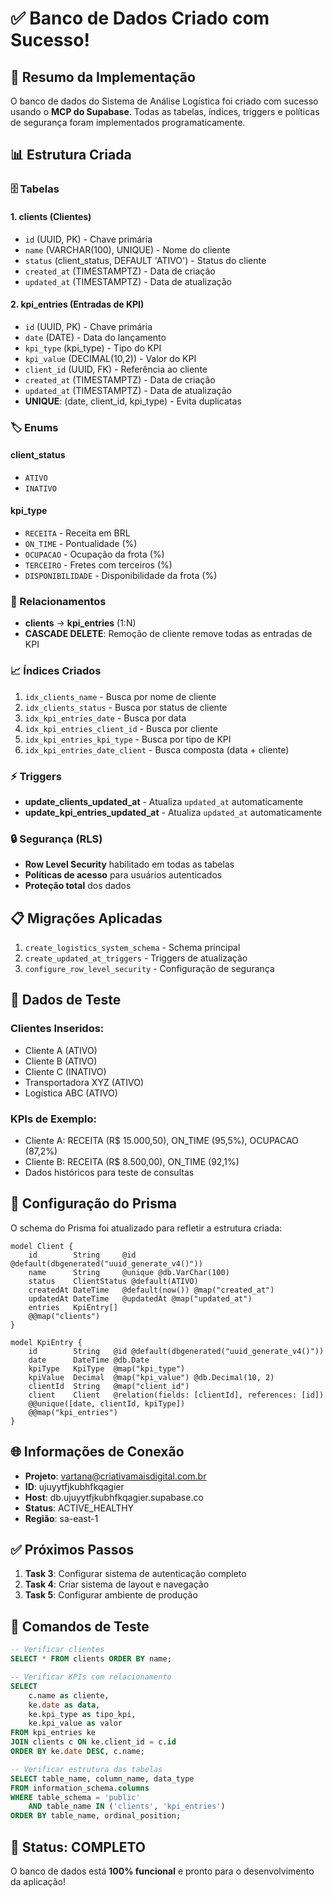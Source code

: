 # ✅ Banco de Dados Criado com Sucesso!

## 🎯 Resumo da Implementação

O banco de dados do Sistema de Análise Logística foi criado com sucesso usando o **MCP do Supabase**. Todas as tabelas, índices, triggers e políticas de segurança foram implementados programaticamente.

## 📊 Estrutura Criada

### 🗄️ Tabelas

#### 1. **clients** (Clientes)
- `id` (UUID, PK) - Chave primária
- `name` (VARCHAR(100), UNIQUE) - Nome do cliente
- `status` (client_status, DEFAULT 'ATIVO') - Status do cliente
- `created_at` (TIMESTAMPTZ) - Data de criação
- `updated_at` (TIMESTAMPTZ) - Data de atualização

#### 2. **kpi_entries** (Entradas de KPI)
- `id` (UUID, PK) - Chave primária
- `date` (DATE) - Data do lançamento
- `kpi_type` (kpi_type) - Tipo do KPI
- `kpi_value` (DECIMAL(10,2)) - Valor do KPI
- `client_id` (UUID, FK) - Referência ao cliente
- `created_at` (TIMESTAMPTZ) - Data de criação
- `updated_at` (TIMESTAMPTZ) - Data de atualização
- **UNIQUE**: (date, client_id, kpi_type) - Evita duplicatas

### 🏷️ Enums

#### **client_status**
- `ATIVO`
- `INATIVO`

#### **kpi_type**
- `RECEITA` - Receita em BRL
- `ON_TIME` - Pontualidade (%)
- `OCUPACAO` - Ocupação da frota (%)
- `TERCEIRO` - Fretes com terceiros (%)
- `DISPONIBILIDADE` - Disponibilidade da frota (%)

### 🔗 Relacionamentos

- **clients** → **kpi_entries** (1:N)
- **CASCADE DELETE**: Remoção de cliente remove todas as entradas de KPI

### 📈 Índices Criados

1. `idx_clients_name` - Busca por nome de cliente
2. `idx_clients_status` - Busca por status de cliente
3. `idx_kpi_entries_date` - Busca por data
4. `idx_kpi_entries_client_id` - Busca por cliente
5. `idx_kpi_entries_kpi_type` - Busca por tipo de KPI
6. `idx_kpi_entries_date_client` - Busca composta (data + cliente)

### ⚡ Triggers

- **update_clients_updated_at** - Atualiza `updated_at` automaticamente
- **update_kpi_entries_updated_at** - Atualiza `updated_at` automaticamente

### 🔒 Segurança (RLS)

- **Row Level Security** habilitado em todas as tabelas
- **Políticas de acesso** para usuários autenticados
- **Proteção total** dos dados

## 📋 Migrações Aplicadas

1. `create_logistics_system_schema` - Schema principal
2. `create_updated_at_triggers` - Triggers de atualização
3. `configure_row_level_security` - Configuração de segurança

## 🧪 Dados de Teste

### Clientes Inseridos:
- Cliente A (ATIVO)
- Cliente B (ATIVO)
- Cliente C (INATIVO)
- Transportadora XYZ (ATIVO)
- Logística ABC (ATIVO)

### KPIs de Exemplo:
- Cliente A: RECEITA (R$ 15.000,50), ON_TIME (95,5%), OCUPACAO (87,2%)
- Cliente B: RECEITA (R$ 8.500,00), ON_TIME (92,1%)
- Dados históricos para teste de consultas

## 🔧 Configuração do Prisma

O schema do Prisma foi atualizado para refletir a estrutura criada:

```prisma
model Client {
    id        String     @id @default(dbgenerated("uuid_generate_v4()"))
    name      String     @unique @db.VarChar(100)
    status    ClientStatus @default(ATIVO)
    createdAt DateTime   @default(now()) @map("created_at")
    updatedAt DateTime   @updatedAt @map("updated_at")
    entries   KpiEntry[]
    @@map("clients")
}

model KpiEntry {
    id        String   @id @default(dbgenerated("uuid_generate_v4()"))
    date      DateTime @db.Date
    kpiType   KpiType  @map("kpi_type")
    kpiValue  Decimal  @map("kpi_value") @db.Decimal(10, 2)
    clientId  String   @map("client_id")
    client    Client   @relation(fields: [clientId], references: [id])
    @@unique([date, clientId, kpiType])
    @@map("kpi_entries")
}
```

## 🌐 Informações de Conexão

- **Projeto**: vartana@criativamaisdigital.com.br
- **ID**: ujuyytfjkubhfkqagier
- **Host**: db.ujuyytfjkubhfkqagier.supabase.co
- **Status**: ACTIVE_HEALTHY
- **Região**: sa-east-1

## ✅ Próximos Passos

1. **Task 3**: Configurar sistema de autenticação completo
2. **Task 4**: Criar sistema de layout e navegação
3. **Task 5**: Configurar ambiente de produção

## 🧪 Comandos de Teste

```sql
-- Verificar clientes
SELECT * FROM clients ORDER BY name;

-- Verificar KPIs com relacionamento
SELECT 
    c.name as cliente,
    ke.date as data,
    ke.kpi_type as tipo_kpi,
    ke.kpi_value as valor
FROM kpi_entries ke
JOIN clients c ON ke.client_id = c.id
ORDER BY ke.date DESC, c.name;

-- Verificar estrutura das tabelas
SELECT table_name, column_name, data_type 
FROM information_schema.columns 
WHERE table_schema = 'public' 
    AND table_name IN ('clients', 'kpi_entries')
ORDER BY table_name, ordinal_position;
```

## 🎉 Status: COMPLETO

O banco de dados está **100% funcional** e pronto para o desenvolvimento da aplicação!